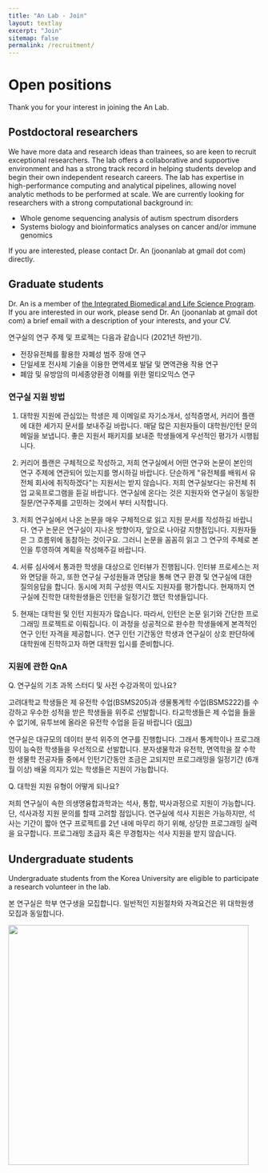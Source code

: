 ```yaml
---
title: "An Lab - Join"
layout: textlay
excerpt: "Join"
sitemap: false
permalink: /recruitment/
---
```


# Open positions

Thank you for your interest in joining the An Lab.

## Postdoctoral researchers

We have more data and research ideas than trainees, so are keen to recruit exceptional researchers. The lab offers a collaborative and supportive environment and has a strong track record in helping students develop and begin their own independent research careers. The lab has expertise in high-performance computing and analytical pipelines, allowing novel analytic methods to be performed at scale. We are currently looking for researchers with a strong computational background in:

- Whole genome sequencing analysis of autism spectrum disorders
- Systems biology and bioinformatics analyses on cancer and/or immune genomics 

If you are interested, please contact Dr. An (joonanlab at gmail dot com) directly.

## Graduate students

Dr. An is a member of [the Integrated Biomedical and Life Science Program](http://chsold.korea.ac.kr/front/chsen/html/index.html?_ga=2.111493764.1440501719.1549452630-233976143.1526431482). If you are interested in our work, please send Dr. An (joonanlab at gmail dot com) a brief email with a description of your interests, and your CV.

연구실의 연구 주제 및 프로젝는 다음과 같습니다 (2021년 하반기).

- 전장유전체를 활용한 자폐성 범주 장애 연구
- 단일세포 전사체 기술을 이용한 면역세포 발달 및 면역관용 작용 연구
- 폐암 및 유방암의 미세종양환경 이해를 위한 멀티오믹스 연구

### 연구실 지원 방법
1. 대학원 지원에 관심있는 학생은 제 이메일로 자기소개서, 성적증명서, 커리어 플랜에 대한 세가지 문서를 보내주길 바랍니다. 매달 많은 지원자들이 대학원/인턴 문의 메일을 보냅니다. 좋은 지원서 패키지를 보내준 학생들에게 우선적인 평가가 시행됩니다.

2. 커리어 플랜은 구체적으로 작성하고, 저희 연구실에서 어떤 연구와 논문이 본인의 연구 주제에 연관되어 있는지를 명시하길 바랍니다. 단순하게 "유전체를 배워서 유전체 회사에 취직하겠다"는 지원서는 받지 않습니다. 저희 연구실보다는 유전체 취업 교욱프로그램을 듣길 바랍니다. 연구실에 온다는 것은 지원자와 연구실이 동일한 질문/연구주제를 고민하는 것에서 부터 시작합니다. 

3. 저희 연구실에서 나온 논문을 매우 구체적으로 읽고 지원 문서를 작성하길 바랍니다. 연구 논문은 연구실이 지나온 방향이자, 앞으로 나아갈 지향점입니다. 지원자들은 그 흐름위에 동참하는 것이구요. 그러니 논문을 꼼꼼히 읽고 그 연구의 주체로 본인을 투영하여 계획을 작성해주길 바랍니다.

4. 서류 심사에서 통과한 학생을 대상으로 인터뷰가 진행됩니다. 인터뷰 프로세스는 저와 면담을 하고, 또한 연구실 구성원들과 면담을 통해 연구 환경 및 연구실에 대한 질의응답을 합니다. 동시에 저희 구성원 역시도 지원자를 평가합니다. 현재까지 연구실에 진학한 대학원생들은 인턴을 일정기간 했던 학생들입니다.

5. 현재는 대학원 및 인턴 지원자가 많습니다. 따라서, 인턴은 논문 읽기와 간단한 프로그래밍 프로젝트로 이뤄집니다. 이 과정을 성공적으로 완수한 학생들에게 본격적인 연구 인턴 자격을 제공합니다. 연구 인턴 기간동안 학생과 연구실이 상호 판단하에 대학원에 진학하고자 하면 대학원 입시를 준비합니다.

### 지원에 관한 QnA
Q. 연구실의 기초 과목 스터디 및 사전 수강과목이 있나요?

고려대학교 학생들은 제 유전학 수업(BSMS205)과 생물통계학 수업(BSMS222)를 수강하고 우수한 성적을 받은 학생들을 위주로 선발합니다. 타교학생들은 제 수업을 들을수 없기에, 유투브에 올라온 유전학 수업을 듣길 바랍니다 ([링크](https://www.youtube.com/watch?v=WwzeVOVEKz8&list=PLrSeOrCeGDLHp3jb3tXtSUM--7ZdbOZuz&ab_channel=genetics001))

연구실은 대규모의 데이터 분석 위주의 연구를 진행합니다. 그래서 통계학이나 프로그래밍이 능숙한 학생들을 우선적으로 선발합니다. 분자생물학과 유전학, 면역학을 잘 수학한 생물학 전공자들 중에서 인턴기간동안 조금은 고되지만 프로그래밍을 일정기간 (6개월 이상) 배울 의지가 있는 학생들은 지원이 가능합니다.

Q. 대학원 지원 유형이 어떻게 되나요?

저희 연구실이 속한 의생명융합과학과는 석사, 통합, 박사과정으로 지원이 가능합니다. 단, 석사과정 지원 문의를 할때 고려할 점입니다. 연구실에 석사 지원은 가능하지만, 석사는 기간이 짧아 연구 프로젝트를 2년 내에 마무리 하기 위해, 상당한 프로그래밍 실력을 요구합니다. 프로그래밍 초급자 혹은 무경험자는 석사 지원을 받지 않습니다.


## Undergraduate students

Undergraduate students from the Korea University are eligible to participate a research volunteer in the lab.

본 연구실은 학부 연구생을 모집합니다. 일반적인 지원절차와 자격요건은 위 대학원생 모집과 동일합니다.

<img src="{{ site.url }}{{ site.baseurl }}/images/teampic/labphoto_20210402.jpg" style="width: 480px">
